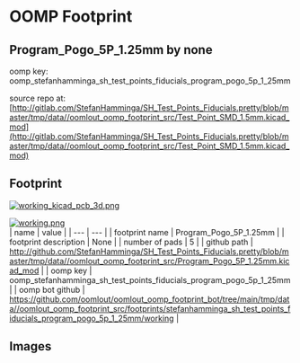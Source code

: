 # OOMP Footprint  
## Program_Pogo_5P_1.25mm  by none  
  
oomp key: oomp_stefanhamminga_sh_test_points_fiducials_program_pogo_5p_1_25mm  
  
source repo at: [http://gitlab.com/StefanHamminga/SH_Test_Points_Fiducials.pretty/blob/master/tmp/data//oomlout_oomp_footprint_src/Test_Point_SMD_1.5mm.kicad_mod](http://gitlab.com/StefanHamminga/SH_Test_Points_Fiducials.pretty/blob/master/tmp/data//oomlout_oomp_footprint_src/Test_Point_SMD_1.5mm.kicad_mod)  
## Footprint  
  
[![working_kicad_pcb_3d.png](working_kicad_pcb_3d_600.png)](working_kicad_pcb_3d.png)  
  
[![working.png](working_600.png)](working.png)  
| name | value | 
| --- | --- | 
| footprint name | Program_Pogo_5P_1.25mm | 
| footprint description | None | 
| number of pads | 5 | 
| github path | http://github.com/StefanHamminga/SH_Test_Points_Fiducials.pretty/blob/master/tmp/data//oomlout_oomp_footprint_src/Program_Pogo_5P_1.25mm.kicad_mod | 
| oomp key | oomp_stefanhamminga_sh_test_points_fiducials_program_pogo_5p_1_25mm | 
| oomp bot github | https://github.com/oomlout/oomlout_oomp_footprint_bot/tree/main/tmp/data//oomlout_oomp_footprint_src/footprints/stefanhamminga_sh_test_points_fiducials_program_pogo_5p_1_25mm/working | 
## Images  
